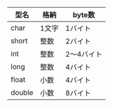 |型名|格納|byte数|
|---|---|---|
|char|1文字|1バイト|
|short|整数|2バイト|
|int|整数|2～4バイト|
|long|整数|4バイト|
|float|小数|4バイト|
|double|小数|8バイト|
